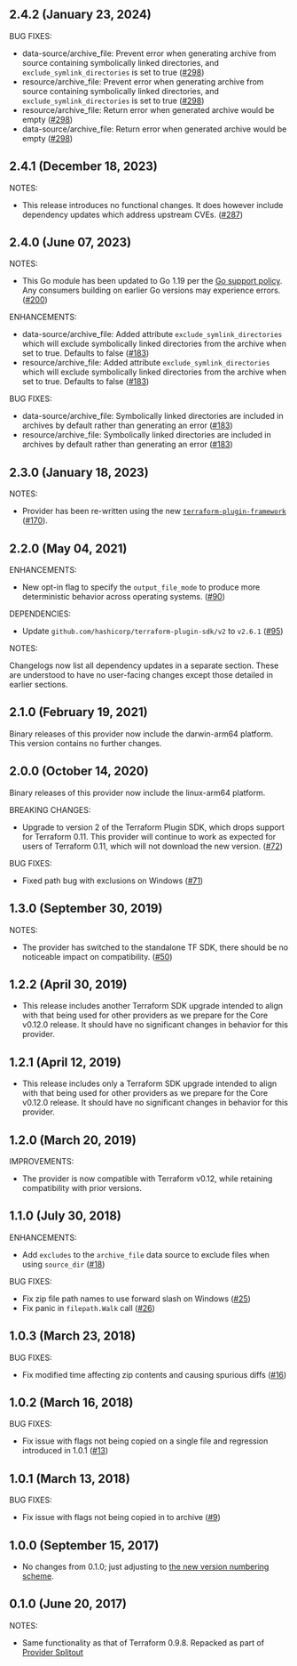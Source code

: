 ## 2.4.2 (January 23, 2024)

BUG FIXES:

* data-source/archive_file: Prevent error when generating archive from source containing symbolically linked directories, and `exclude_symlink_directories` is set to true ([#298](https://github.com/hashicorp/terraform-provider-archive/issues/298))
* resource/archive_file: Prevent error when generating archive from source containing symbolically linked directories, and `exclude_symlink_directories` is set to true ([#298](https://github.com/hashicorp/terraform-provider-archive/issues/298))
* resource/archive_file: Return error when generated archive would be empty ([#298](https://github.com/hashicorp/terraform-provider-archive/issues/298))
* data-source/archive_file: Return error when generated archive would be empty ([#298](https://github.com/hashicorp/terraform-provider-archive/issues/298))

## 2.4.1 (December 18, 2023)

NOTES:

* This release introduces no functional changes. It does however include dependency updates which address upstream CVEs. ([#287](https://github.com/hashicorp/terraform-provider-archive/issues/287))

## 2.4.0 (June 07, 2023)

NOTES:

* This Go module has been updated to Go 1.19 per the [Go support policy](https://golang.org/doc/devel/release.html#policy). Any consumers building on earlier Go versions may experience errors. ([#200](https://github.com/hashicorp/terraform-provider-archive/issues/200))

ENHANCEMENTS:

* data-source/archive_file: Added attribute `exclude_symlink_directories` which will exclude symbolically linked directories from the archive when set to true. Defaults to false ([#183](https://github.com/hashicorp/terraform-provider-archive/issues/183))
* resource/archive_file: Added attribute `exclude_symlink_directories` which will exclude symbolically linked directories from the archive when set to true. Defaults to false ([#183](https://github.com/hashicorp/terraform-provider-archive/issues/183))

BUG FIXES:

* data-source/archive_file: Symbolically linked directories are included in archives by default rather than generating an error ([#183](https://github.com/hashicorp/terraform-provider-archive/issues/183))
* resource/archive_file: Symbolically linked directories are included in archives by default rather than generating an error ([#183](https://github.com/hashicorp/terraform-provider-archive/issues/183))
## 2.3.0 (January 18, 2023)

NOTES:

* Provider has been re-written using the new [`terraform-plugin-framework`](https://www.terraform.io/plugin/framework) ([#170](https://github.com/hashicorp/terraform-provider-archive/pull/170)).

## 2.2.0 (May 04, 2021)

ENHANCEMENTS:

* New opt-in flag to specify the `output_file_mode` to produce more deterministic behavior across operating systems. ([#90](https://github.com/terraform-providers/terraform-provider-archive/issues/90))

DEPENDENCIES:

* Update `github.com/hashicorp/terraform-plugin-sdk/v2` to `v2.6.1` ([#95](https://github.com/terraform-providers/terraform-provider-archive/issues/95))

NOTES:

Changelogs now list all dependency updates in a separate section. These are understood to have no user-facing changes except those detailed in earlier sections.

## 2.1.0 (February 19, 2021)

Binary releases of this provider now include the darwin-arm64 platform. This version contains no further changes.

## 2.0.0 (October 14, 2020)

Binary releases of this provider now include the linux-arm64 platform.

BREAKING CHANGES:

* Upgrade to version 2 of the Terraform Plugin SDK, which drops support for Terraform 0.11. This provider will continue to work as expected for users of Terraform 0.11, which will not download the new version. ([#72](https://github.com/terraform-providers/terraform-provider-archive/issues/72))

BUG FIXES:

* Fixed path bug with exclusions on Windows ([#71](https://github.com/terraform-providers/terraform-provider-archive/issues/71))

## 1.3.0 (September 30, 2019)

NOTES:

* The provider has switched to the standalone TF SDK, there should be no noticeable impact on compatibility. ([#50](https://github.com/terraform-providers/terraform-provider-archive/issues/50))

## 1.2.2 (April 30, 2019)

* This release includes another Terraform SDK upgrade intended to align with that being used for other providers as we prepare for the Core v0.12.0 release. It should have no significant changes in behavior for this provider.

## 1.2.1 (April 12, 2019)

* This release includes only a Terraform SDK upgrade intended to align with that being used for other providers as we prepare for the Core v0.12.0 release. It should have no significant changes in behavior for this provider.

## 1.2.0 (March 20, 2019)

IMPROVEMENTS:

* The provider is now compatible with Terraform v0.12, while retaining compatibility with prior versions.

## 1.1.0 (July 30, 2018)

ENHANCEMENTS:

* Add `excludes` to the `archive_file` data source to exclude files when using `source_dir` ([#18](https://github.com/terraform-providers/terraform-provider-archive/issues/18))

BUG FIXES:

* Fix zip file path names to use forward slash on Windows ([#25](https://github.com/terraform-providers/terraform-provider-archive/issues/25))
* Fix panic in `filepath.Walk` call ([#26](https://github.com/terraform-providers/terraform-provider-archive/issues/26))

## 1.0.3 (March 23, 2018)

BUG FIXES:

* Fix modified time affecting zip contents and causing spurious diffs ([#16](https://github.com/terraform-providers/terraform-provider-archive/issues/16))

## 1.0.2 (March 16, 2018)

BUG FIXES:

* Fix issue with flags not being copied on a single file and regression introduced in 1.0.1 ([#13](https://github.com/terraform-providers/terraform-provider-archive/issues/13))

## 1.0.1 (March 13, 2018)

BUG FIXES:

* Fix issue with flags not being copied in to archive ([#9](https://github.com/terraform-providers/terraform-provider-archive/issues/9))

## 1.0.0 (September 15, 2017)

* No changes from 0.1.0; just adjusting to [the new version numbering scheme](https://www.hashicorp.com/blog/hashicorp-terraform-provider-versioning/).

## 0.1.0 (June 20, 2017)

NOTES:

* Same functionality as that of Terraform 0.9.8. Repacked as part of [Provider Splitout](https://www.hashicorp.com/blog/upcoming-provider-changes-in-terraform-0-10/)
